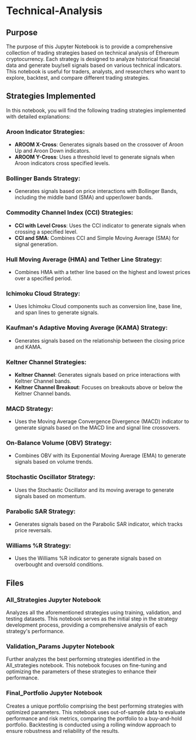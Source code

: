 # Technical-Analysis

## Purpose

The purpose of this Jupyter Notebook is to provide a comprehensive collection of trading strategies based on technical analysis of Ethereum cryptocurrency. Each strategy is designed to analyze historical financial data and generate buy/sell signals based on various technical indicators. This notebook is useful for traders, analysts, and researchers who want to explore, backtest, and compare different trading strategies.

## Strategies Implemented

In this notebook, you will find the following trading strategies implemented with detailed explanations:

### Aroon Indicator Strategies:
- **AROOM X-Cross**: Generates signals based on the crossover of Aroon Up and Aroon Down indicators.
- **AROOM Y-Cross**: Uses a threshold level to generate signals when Aroon indicators cross specified levels.

### Bollinger Bands Strategy:
- Generates signals based on price interactions with Bollinger Bands, including the middle band (SMA) and upper/lower bands.

### Commodity Channel Index (CCI) Strategies:
- **CCI with Level Cross**: Uses the CCI indicator to generate signals when crossing a specified level.
- **CCI and SMA**: Combines CCI and Simple Moving Average (SMA) for signal generation.

### Hull Moving Average (HMA) and Tether Line Strategy:
- Combines HMA with a tether line based on the highest and lowest prices over a specified period.

### Ichimoku Cloud Strategy:
- Uses Ichimoku Cloud components such as conversion line, base line, and span lines to generate signals.

### Kaufman's Adaptive Moving Average (KAMA) Strategy:
- Generates signals based on the relationship between the closing price and KAMA.

### Keltner Channel Strategies:
- **Keltner Channel**: Generates signals based on price interactions with Keltner Channel bands.
- **Keltner Channel Breakout**: Focuses on breakouts above or below the Keltner Channel bands.

### MACD Strategy:
- Uses the Moving Average Convergence Divergence (MACD) indicator to generate signals based on the MACD line and signal line crossovers.

### On-Balance Volume (OBV) Strategy:
- Combines OBV with its Exponential Moving Average (EMA) to generate signals based on volume trends.

### Stochastic Oscillator Strategy:
- Uses the Stochastic Oscillator and its moving average to generate signals based on momentum.

### Parabolic SAR Strategy:
- Generates signals based on the Parabolic SAR indicator, which tracks price reversals.

### Williams %R Strategy:
- Uses the Williams %R indicator to generate signals based on overbought and oversold conditions.

## Files

### All_Strategies Jupyter Notebook
Analyzes all the aforementioned strategies using training, validation, and testing datasets. This notebook serves as the initial step in the strategy development process, providing a comprehensive analysis of each strategy's performance.

### Validation_Params Jupyter Notebook
Further analyzes the best performing strategies identified in the All_strategies notebook. This notebook focuses on fine-tuning and optimizing the parameters of these strategies to enhance their performance.

### Final_Portfolio Jupyter Notebook
Creates a unique portfolio comprising the best performing strategies with optimized parameters. This notebook uses out-of-sample data to evaluate performance and risk metrics, comparing the portfolio to a buy-and-hold portfolio. Backtesting is conducted using a rolling window approach to ensure robustness and reliability of the results.
